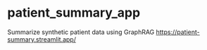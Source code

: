 # patient_summary_app
Summarize synthetic patient data using GraphRAG
https://patient-summary.streamlit.app/
